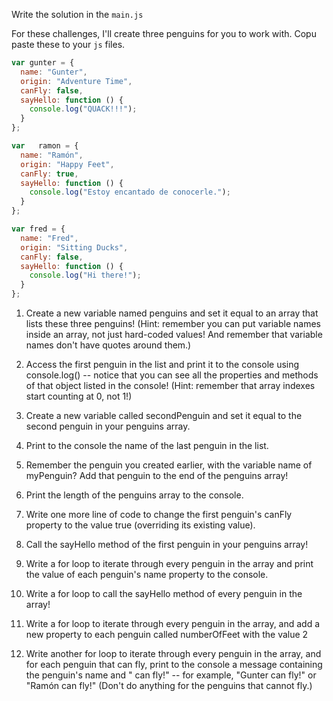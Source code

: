 Write the solution in the `main.js`


For these challenges, I'll create three penguins for you to work with. Copu paste these to your `js` files.

```js
var gunter = {
  name: "Gunter",
  origin: "Adventure Time",
  canFly: false,
  sayHello: function () {
    console.log("QUACK!!!");
  }
};

var   ramon = {
  name: "Ramón",
  origin: "Happy Feet",
  canFly: true,
  sayHello: function () {
    console.log("Estoy encantado de conocerle.");
  }
};

var fred = {
  name: "Fred",
  origin: "Sitting Ducks",
  canFly: false,
  sayHello: function () {
    console.log("Hi there!");
  }
};
```
 1. Create a new variable named penguins and set it equal to an array that lists these three penguins! (Hint: remember you can put variable names inside an array, not just hard-coded values! And remember that variable names don't have quotes around them.)

 2. Access the first penguin in the list and print it to the console using console.log() -- notice that you can see all the properties and methods of that object listed in the console! (Hint: remember that array indexes start counting at 0, not 1!)

 3. Create a new variable called secondPenguin and set it equal to the second penguin in your penguins array.

 4. Print to the console the name of the last penguin in the list.

 5. Remember the penguin you created earlier, with the variable name of myPenguin? Add that penguin to the end of the penguins array!

 6. Print the length of the penguins array to the console.

 7. Write one more line of code to change the first penguin's canFly property to the value true (overriding its existing value).

 8. Call the sayHello method of the first penguin in your penguins array!

 9. Write a for loop to iterate through every penguin in the array and print the value of each penguin's name property to the console.

 10. Write a for loop to call the sayHello method of every penguin in the array!

 11. Write a for loop to iterate through every penguin in the array, and add a new property to each penguin called numberOfFeet with the value 2

 12. Write another for loop to iterate through every penguin in the array, and for each penguin that can fly, print to the console a message containing the penguin's name and " can fly!" -- for example, "Gunter can fly!" or "Ramón can fly!" (Don't do anything for the penguins that cannot fly.)